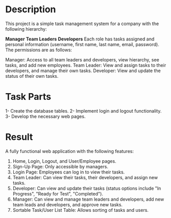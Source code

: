 # Description
This project is a simple task management system for a company with the following hierarchy:

**Manager**
**Team Leaders**
**Developers**
Each role has tasks assigned and personal information (username, first name, last name, email, password). The permissions are as follows:

Manager: Access to all team leaders and developers, view hierarchy, see tasks, and add new employees.
Team Leader: View and assign tasks to their developers, and manage their own tasks.
Developer: View and update the status of their own tasks.

# Task Parts

1- Create the database tables.
2- Implement login and logout functionality.
3- Develop the necessary web pages.

# Result
A fully functional web application with the following features:

1. Home, Login, Logout, and User/Employee pages.
2. Sign-Up Page: Only accessible by managers.
3. Login Page: Employees can log in to view their tasks.
4. Team Leader: Can view their tasks, their developers, and assign new tasks.
5. Developer: Can view and update their tasks (status options include "In Progress", "Ready for Test", "Completed").
6. Manager: Can view and manage team leaders and developers, add new team leads and developers, and approve new tasks.
7. Sortable Task/User List Table: Allows sorting of tasks and users.


